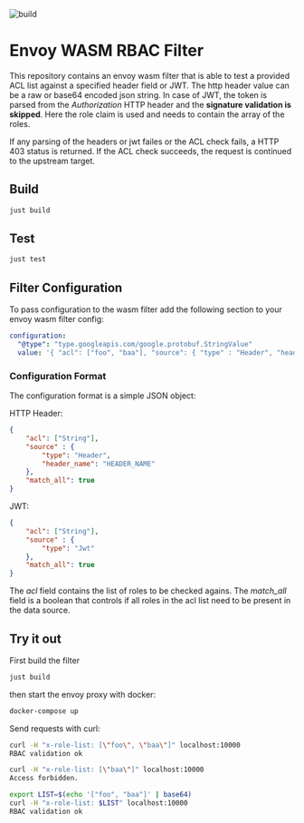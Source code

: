 ![build](https://github.com/domWinter/envoy-wasm-rbac/actions/workflows/ci.yml/badge.svg)

# Envoy WASM RBAC Filter
This repository contains an envoy wasm filter that is able to test a provided ACL list against a specified header field or JWT. The http header value can be a raw or base64 encoded json string.
In case of JWT, the token is parsed from the <i>Authorization</i> HTTP header and the __signature validation is skipped__. Here the role claim is used and needs to contain the array of the roles.

If any parsing of the headers or jwt failes or the ACL check fails, a HTTP 403 status is returned.
If the ACL check succeeds, the request is continued to the upstream target.

## Build
```bash
just build
```

## Test
```bash
just test
```

## Filter Configuration
To pass configuration to the wasm filter add the following section to your envoy wasm filter config:

```yaml
configuration:
  "@type": "type.googleapis.com/google.protobuf.StringValue"
  value: '{ "acl": ["foo", "baa"], "source": { "type" : "Header", "header_name": "x-role-list" }, "match_all": true }'
```

### Configuration Format
The configuration format is a simple JSON object:

HTTP Header:
```json
{
    "acl": ["String"],
    "source" : {
        "type": "Header",
        "header_name": "HEADER_NAME"
    },
    "match_all": true
}
```

JWT:
```json
{
    "acl": ["String"],
    "source" : {
        "type": "Jwt"
    },
    "match_all": true
}
```

The <i>acl</i> field contains the list of roles to be checked agains.
The <i>match_all</i> field is a boolean that controls if all roles in the acl list need to be present in the data source.

## Try it out
First build the filter

```bash
just build
```

then start the envoy proxy with docker:

```bash
docker-compose up
```

Send requests with curl:

```bash
curl -H "x-role-list: [\"foo\", \"baa\"]" localhost:10000
RBAC validation ok
```

```bash
curl -H "x-role-list: [\"baa\"]" localhost:10000
Access forbidden.
```

```bash
export LIST=$(echo '["foo", "baa"]' | base64)
curl -H "x-role-list: $LIST" localhost:10000
RBAC validation ok
```